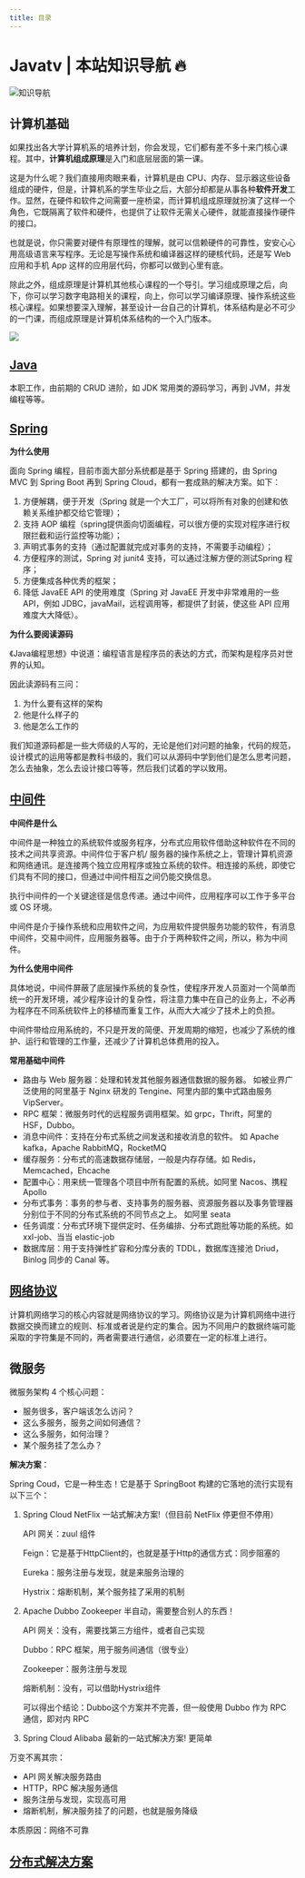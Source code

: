 ```yaml
---
title: 目录
---
```


# Javatv | 本站知识导航 🔥



![知识导航](https://cdn.javatv.net/20220427110611.png)

## 计算机基础

如果找出各大学计算机系的培养计划，你会发现，它们都有差不多十来门核心课程。其中，**计算机组成原理**是入门和底层层面的第一课。

这是为什么呢？我们直接用肉眼来看，计算机是由 CPU、内存、显示器这些设备组成的硬件，但是，计算机系的学生毕业之后，大部分却都是从事各种**软件开发**工作。显然，在硬件和软件之间需要一座桥梁，而计算机组成原理就扮演了这样一个角色，它既隔离了软件和硬件，也提供了让软件无需关心硬件，就能直接操作硬件的接口。

也就是说，你只需要对硬件有原理性的理解，就可以信赖硬件的可靠性，安安心心用高级语言来写程序。无论是写操作系统和编译器这样的硬核代码，还是写 Web 应用和手机 App 这样的应用层代码，你都可以做到心里有底。

除此之外，组成原理是计算机其他核心课程的一个导引。学习组成原理之后，向下，你可以学习数字电路相关的课程，向上，你可以学习编译原理、操作系统这些核心课程。如果想要深入理解，甚至设计一台自己的计算机，体系结构是必不可少的一门课，而组成原理是计算机体系结构的一个入门版本。

![](https://cdn.javatv.net/20220427113623.png)

## [Java](https://www.javatv.net/pages/380104/)

本职工作，由前期的 CRUD 进阶，如 JDK 常用类的源码学习，再到 JVM，并发编程等等。

## [Spring](https://www.javatv.net/pages/dd2170/)

**为什么使用**

面向 Spring 编程，目前市面大部分系统都是基于 Spring 搭建的，由 Spring MVC 到 Spring Boot 再到 Spring Cloud，都有一套成熟的解决方案。如下：

1. 方便解耦，便于开发（Spring 就是一个大工厂，可以将所有对象的创建和依赖关系维护都交给它管理）；
2. 支持 AOP 编程（spring提供面向切面编程，可以很方便的实现对程序进行权限拦截和运行监控等功能）；
3. 声明式事务的支持（通过配置就完成对事务的支持，不需要手动编程）；
4. 方便程序的测试，Spring 对 junit4 支持，可以通过注解方便的测试Spring 程序；
5. 方便集成各种优秀的框架；
6. 降低 JavaEE API 的使用难度（Spring 对 JavaEE 开发中非常难用的一些 API，例如 JDBC，javaMail，远程调用等，都提供了封装，使这些 API 应用难度大大降低）。

**为什么要阅读源码**

《Java编程思想》中说道：编程语言是程序员的表达的方式，而架构是程序员对世界的认知。 

因此读源码有三问：

1. 为什么要有这样的架构
2. 他是什么样子的
3. 他是怎么工作的

我们知道源码都是一些大师级的人写的，无论是他们对问题的抽象，代码的规范，设计模式的运用等都是教科书级的，我们可以从源码中学到他们是怎么思考问题，怎么去抽象，怎么去设计接口等等，然后我们试着的学以致用。

## [中间件](https://www.javatv.net/pages/9e7c6e/)

**中间件是什么**

中间件是一种独立的系统软件或服务程序，分布式应用软件借助这种软件在不同的技术之间共享资源。中间件位于客户机/ 服务器的操作系统之上，管理计算机资源和网络通讯。是连接两个独立应用程序或独立系统的软件。相连接的系统，即使它们具有不同的接口，但通过中间件相互之间仍能交换信息。

执行中间件的一个关键途径是信息传递。通过中间件，应用程序可以工作于多平台或 OS 环境。

中间件是介于操作系统和应用软件之间，为应用软件提供服务功能的软件，有消息中间件，交易中间件，应用服务器等。由于介于两种软件之间，所以，称为中间件。

**为什么使用中间件**

具体地说，中间件屏蔽了底层操作系统的复杂性，使程序开发人员面对一个简单而统一的开发环境，减少程序设计的复杂性，将注意力集中在自己的业务上，不必再为程序在不同系统软件上的移植而重复工作，从而大大减少了技术上的负担。

中间件带给应用系统的，不只是开发的简便、开发周期的缩短，也减少了系统的维护、运行和管理的工作量，还减少了计算机总体费用的投入。

**常用基础中间件**

- 路由与 Web 服务器：处理和转发其他服务器通信数据的服务器。 如被业界广泛使用的阿里基于 Nginx 研发的 Tengine、阿里内部的集中式路由服务 VipServer。
- RPC 框架：微服务时代的远程服务调用框架。如 grpc，Thrift，阿里的 HSF，Dubbo。
- 消息中间件：支持在分布式系统之间发送和接收消息的软件。 如 Apache kafka，Apache RabbitMQ，RocketMQ
- 缓存服务：分布式的高速数据存储层，一般是内存存储。如 Redis，Memcached，Ehcache
- 配置中心：用来统一管理各个项目中所有配置的系统。如阿里 Nacos、携程 Apollo
- 分布式事务：事务的参与者、支持事务的服务器、资源服务器以及事务管理器分别位于不同的分布式系统的不同节点之上。 如阿里 seata
- 任务调度：分布式环境下提供定时、任务编排、分布式跑批等功能的系统。如  xxl-job、当当 elastic-job
- 数据库层：用于支持弹性扩容和分库分表的 TDDL，数据库连接池 Driud，Binlog 同步的 Canal 等。

## [网络协议](https://www.javatv.net/pages/bdff07/)

计算机网络学习的核心内容就是网络协议的学习。网络协议是为计算机网络中进行数据交换而建立的规则、标准或者说是约定的集合。因为不同用户的数据终端可能采取的字符集是不同的，两者需要进行通信，必须要在一定的标准上进行。

## 微服务

微服务架构 4 个核心问题：

- 服务很多，客户端该怎么访问？ 
- 这么多服务，服务之间如何通信？ 
- 这么多服务，如何治理？ 
- 某个服务挂了怎么办？

**解决方案**：

Spring Coud，它是一种生态！它是基于 SpringBoot 构建的它落地的流行实现有以下三个：

1. Spring Cloud NetFlix 一站式解决方案!（但目前 NetFlix 停更但不停用）  	

   API 网关：zuul 组件

   Feign：它是基于HttpClient的，也就是基于Http的通信方式：同步阻塞的 	

   Eureka：服务注册与发现，就是来服务治理的 	

   Hystrix：熔断机制，某个服务挂了采用的机制	   

2. Apache Dubbo Zookeeper 半自动，需要整合别人的东西！

   API 网关：没有，需要找第三方组件，或者自己实现

   Dubbo：RPC 框架，用于服务间通信（很专业）

   Zookeeper：服务注册与发现 

   熔断机制：没有，可以借助Hystrix组件

   可以得出个结论：Dubbo这个方案并不完善，但一般使用 Dubbo 作为 RPC 通信，即对内 RPC

3. Spring Cloud Alibaba 最新的一站式解决方案! 更简单

万变不离其宗：

- API 网关解决服务路由
- HTTP，RPC 解决服务通信
- 服务注册与发现，实现高可用
- 熔断机制，解决服务挂了的问题，也就是服务降级  

本质原因：网络不可靠

## [分布式解决方案](https://www.javatv.net/pages/1360d0/)